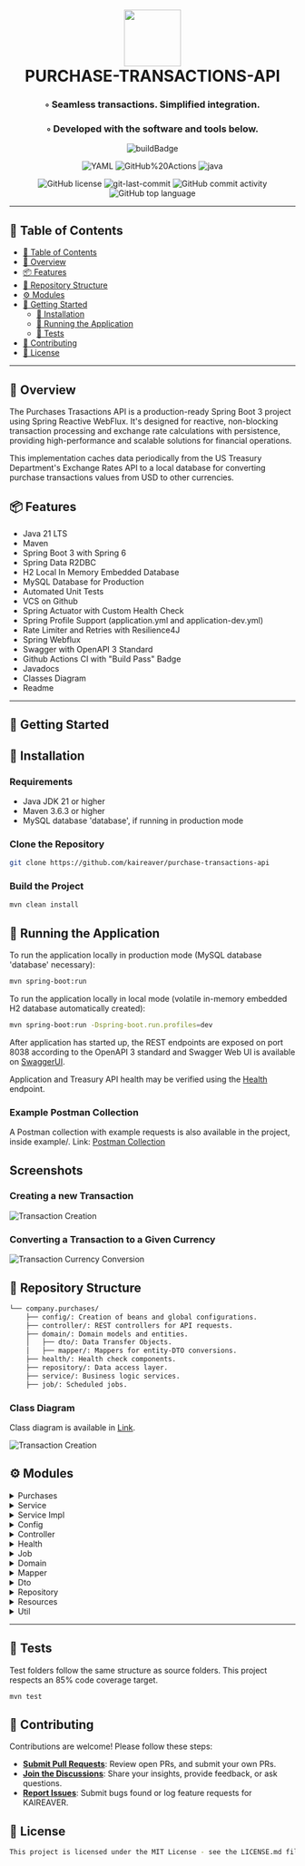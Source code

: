 <div align="center">
<h1 align="center">
<img src="https://raw.githubusercontent.com/PKief/vscode-material-icon-theme/ec559a9f6bfd399b82bb44393651661b08aaf7ba/icons/folder-markdown-open.svg" width="100" />
<br>PURCHASE-TRANSACTIONS-API</h1>
<h3>◦ Seamless transactions. Simplified integration.</h3>
<h3>◦ Developed with the software and tools below.</h3>
    
<img src="https://github.com/kaireaver/purchase-transactions-api/actions/workflows/maven.yml/badge.svg" alt="buildBadge" />
<p align="center">
<img src="https://img.shields.io/badge/YAML-CB171E.svg?style=flat-square&logo=YAML&logoColor=white" alt="YAML" />
<img src="https://img.shields.io/badge/GitHub%20Actions-2088FF.svg?style=flat-square&logo=GitHub-Actions&logoColor=white" alt="GitHub%20Actions" />
<img src="https://img.shields.io/badge/java-%23ED8B00.svg?style=flat-square&logo=openjdk&logoColor=white" alt="java" />
</p>
<img src="https://img.shields.io/github/license/kaireaver/purchase-transactions-api?style=flat-square&color=5D6D7E" alt="GitHub license" />
<img src="https://img.shields.io/github/last-commit/kaireaver/purchase-transactions-api?style=flat-square&color=5D6D7E" alt="git-last-commit" />
<img src="https://img.shields.io/github/commit-activity/m/kaireaver/purchase-transactions-api?style=flat-square&color=5D6D7E" alt="GitHub commit activity" />
<img src="https://img.shields.io/github/languages/top/kaireaver/purchase-transactions-api?style=flat-square&color=5D6D7E" alt="GitHub top language" />
</div>

---

## 📖 Table of Contents
- [📖 Table of Contents](#-table-of-contents)
- [📍 Overview](#-overview)
- [📦 Features](#-features)
- [📂 Repository Structure](#-repository-structure)
- [⚙️ Modules](#-modules)
- [🚀 Getting Started](#-getting-started)
    - [🔧 Installation](#-installation)
    - [🤖 Running the Application](#-running-the-application)
    - [🧪 Tests](#-tests)
- [🤝 Contributing](#-contributing)
- [📄 License](#-license)

---

## 📍 Overview

The Purchases Trasactions API  is a production-ready Spring Boot 3 project using Spring Reactive WebFlux.
It's designed for reactive, non-blocking transaction processing and exchange rate calculations with persistence, 
providing high-performance and scalable solutions for financial operations.

This implementation caches data periodically from the US Treasury Department's Exchange Rates API to a local database
for converting purchase transactions values from USD to other currencies.

## 📦 Features

- Java 21 LTS
- Maven
- Spring Boot 3 with Spring 6
- Spring Data R2DBC
- H2 Local In Memory Embedded Database
- MySQL Database for Production
- Automated Unit Tests
- VCS on Github
- Spring Actuator with Custom Health Check 
- Spring Profile Support (application.yml and application-dev.yml)
- Rate Limiter and Retries with Resilience4J
- Spring Webflux
- Swagger with OpenAPI 3 Standard
- Github Actions CI with "Build Pass" Badge
- Javadocs
- Classes Diagram
- Readme
---
## 🚀 Getting Started

## 🔧 Installation

### Requirements

- Java JDK 21 or higher
- Maven 3.6.3 or higher
- MySQL database 'database', if running in production mode

### Clone the Repository

```bash
git clone https://github.com/kaireaver/purchase-transactions-api
```

### Build the Project
```bash
mvn clean install
```

## 🤖 Running the Application
To run the application locally in production mode (MySQL database 'database' necessary):
```bash
mvn spring-boot:run
```
To run the application locally in local mode (volatile in-memory embedded H2 database automatically created):
```bash
mvn spring-boot:run -Dspring-boot.run.profiles=dev
```

After application has started up, the REST endpoints are exposed on port 8038 according to the OpenAPI 3 standard and Swagger Web UI
is available on [SwaggerUI](http://localhost:8038/webjars/swagger-ui/index.html).

Application and Treasury API health may be verified using the [Health](http://localhost:8038/health) endpoint.

### Example Postman Collection

A Postman collection with example requests is also available in the project, inside example/. Link:
[Postman Collection](example/postman_collection.json)

## Screenshots
### Creating a new Transaction
<img src="example/example-screenshot-creation.png" alt="Transaction Creation" />

### Converting a Transaction to a Given Currency
<img src="example/example-screenshot-conversion.png" alt="Transaction Currency Conversion" />

## 📂 Repository Structure

```sh
└── company.purchases/
    ├── config/: Creation of beans and global configurations.
    ├── controller/: REST controllers for API requests.
    ├── domain/: Domain models and entities.
    │   ├── dto/: Data Transfer Objects.
    │   ├── mapper/: Mappers for entity-DTO conversions.
    ├── health/: Health check components.
    ├── repository/: Data access layer.
    ├── service/: Business logic services.
    ├── job/: Scheduled jobs.
```

### Class Diagram

Class diagram is available in [Link](purchases-class-diagram.png).

<img src="purchases-class-diagram.png" alt="Transaction Creation" />

## ⚙️ Modules

<details closed><summary>Purchases</summary>

| File                                                                                                                                                    | Summary                                                                                                                                                                                                                                                                                         |
| ---                                                                                                                                                     | ---                                                                                                                                                                                                                                                                                             |
| [PurchasesApplication.java](https://github.com/kaireaver/purchase-transactions-api/blob/main/src/main/java/company/purchases/PurchasesApplication.java) | The code represents the main class of a purchase transactions API. It is a Spring Boot application that enables scheduling and uses WebFlux for reactive web programming. The code also scans for configuration properties and starts the application using the SpringApplication.run() method. |

</details>

<details closed><summary>Service</summary>

| File                                                                                                                                                          | Summary                                                                                                                                                                                                                                                                                                                                                                                                     |
| ---                                                                                                                                                           | ---                                                                                                                                                                                                                                                                                                                                                                                                         |
| [ExchangeRateService.java](https://github.com/kaireaver/purchase-transactions-api/blob/main/src/main/java/company/purchases/service/ExchangeRateService.java) | The code represents an interface called ExchangeRateService in the company.purchases.service package. It has a single method called updateExchangeRates() that is responsible for updating exchange rates.                                                                                                                                                                                                  |
| [TransactionService.java](https://github.com/kaireaver/purchase-transactions-api/blob/main/src/main/java/company/purchases/service/TransactionService.java)   | The code defines an interface called TransactionService, which specifies the core functionalities for managing purchase transactions. These functionalities include retrieving a transaction with a converted amount, retrieving a transaction by its ID, saving a transaction, and finding all transactions. The interface uses reactive programming with Mono and Flux to handle asynchronous operations. |

</details>

<details closed><summary>Service Impl</summary>

| File                                                                                                                                                                               | Summary                                                                                                                                                                                                                                                                                                                                                                                                                                                                                                                                                                                                                                                                                                                                                                                                                                                                                                                                                                                                                                                                                                                                                                                                                                                                                                                                                             |
| ---                                                                                                                                                                                | ---                                                                                                                                                                                                                                                                                                                                                                                                                                                                                                                                                                                                                                                                                                                                                                                                                                                                                                                                                                                                                                                                                                                                                                                                                                                                                                                                                                 |
| [TransactionServiceImpl.java](https://github.com/kaireaver/purchase-transactions-api/blob/main/src/main/java/company/purchases/service/impl/TransactionServiceImpl.java)           | The code is an implementation of the TransactionService interface. It provides methods for retrieving, saving, and converting transactions. The getTransactionWithConvertedAmount method retrieves a transaction by ID and converts its amount to a specified target currency based on exchange rates. The getTransactionById method retrieves a transaction by ID. The save method saves a new transaction and rounds its amount. The findAll method fetches all transactions. The code also includes logging for debugging and error handling.                                                                                                                                                                                                                                                                                                                                                                                                                                                                                                                                                                                                                                                                                                                                                                                                                    |
| [ExchangeRateServiceImpl.java](https://github.com/kaireaver/purchase-transactions-api/blob/main/src/main/java/company/purchases/service/impl/ExchangeRateServiceImpl.java)         | The code is an implementation of the ExchangeRateService interface. It provides a method called "updateExchangeRates" which retrieves the latest exchange rates from an API, saves them to a repository, and handles any errors that occur during the process. The method uses resilience4j libraries to handle circuit breaking, rate limiting, and retrying. The exchange rates are retrieved using a WebClient and are processed asynchronously using reactive programming with Reactor. The method logs the progress and status of the update process.                                                                                                                                                                                                                                                                                                                                                                                                                                                                                                                                                                                                                                                                                                                                                                                                          |
| [ExchangeRateServiceImplTest.java](https://github.com/kaireaver/purchase-transactions-api/blob/main/src/test/java/company/purchases/service/impl/ExchangeRateServiceImplTest.java) | The code is a test class `ExchangeRateServiceImplTest` that contains several test methods for the `ExchangeRateServiceImpl` class. The first test method `retrieveLatestRecordDateAndStartFromNextDayTest` verifies that the `updateExchangeRates` method retrieves the latest record date from the `ExchangeRateRepository` and starts from the next day if records exist.The second test method `startFromTenYearsAgoIfNoRecordsExistTest` verifies that if no records exist, the `updateExchangeRates` method starts from 10 years ago.The third test method `retrieveExchangeRatesFromApiUsingWebClientTest` verifies that the `updateExchangeRates` method retrieves exchange rates from the API using `WebClient`.The fourth test method `test_exchangeRateRepositoryReturnsEmptyMonoTest` verifies that if the `ExchangeRateRepository` returns an empty `Mono`, the `updateExchangeRates` method still executes without errors.The fifth test method `webClientReturnsEmptyMonoTest` verifies that if the `WebClient` returns an empty `Mono`, the `updateExchangeRates` method still executes without errors.The sixth test method `webClientReturnsExchangeRateResponseWithEmptyDataListTest` verifies that if the `WebClient` returns an `ExchangeRateResponse` with an empty data list, the `updateExchangeRates` method still executes without errors. |
| [TransactionServiceImplTest.java](https://github.com/kaireaver/purchase-transactions-api/blob/main/src/test/java/company/purchases/service/impl/TransactionServiceImplTest.java)   | The code includes a test class named TransactionServiceImplTest, which contains several test methods. These test methods validate the functionalities of a TransactionServiceImpl class, which implements a service for handling transactions. The test methods cover different scenarios, such as retrieving a transaction with a converted amount, retrieving a transaction by its ID, saving a transaction, rounding the amount of a transaction, and retrieving all transactions from a repository. The test methods use mocking with the help of Mockito to simulate interactions with the repository and mapper dependencies of the TransactionServiceImpl. They also use StepVerifier to verify the correctness of the results.                                                                                                                                                                                                                                                                                                                                                                                                                                                                                                                                                                                                                              |

</details>

<details closed><summary>Config</summary>

| File                                                                                                                                                                                 | Summary                                                                                                                                                                                                                                                                                                                                                                                                                                                                           |
| ---                                                                                                                                                                                  | ---                                                                                                                                                                                                                                                                                                                                                                                                                                                                               |
| [ModelMapperConfig.java](https://github.com/kaireaver/purchase-transactions-api/blob/main/src/main/java/company/purchases/config/ModelMapperConfig.java)                             | The code in the file `ModelMapperConfig.java` is a configuration class that sets up a `ModelMapper` bean for mapping objects in the `company.purchases` package. The `ModelMapper` bean is created and returned by the `modelMapper()` method, which is annotated with `@Bean`. This class is utilized within the main Java source directory of a project named `purchase-transactions-api`.                                                                                      |
| [RateLimiterConfiguration.java](https://github.com/kaireaver/purchase-transactions-api/blob/main/src/main/java/company/purchases/config/RateLimiterConfiguration.java)               | The code provides the configuration for a rate limiter in a Java application. It imports the necessary dependencies from the Resilience4j library and creates a Spring bean for the RateLimiter class. The RateLimiterConfig object is configured to limit the number of requests to 10 within a period of 1 second, with a timeout duration of 500 milliseconds. The RateLimiterRegistry is used to create and retrieve the rate limiter instance, which is named "rateLimiter". |
| [ExchangeRateWebClientConfig.java](https://github.com/kaireaver/purchase-transactions-api/blob/main/src/main/java/company/purchases/config/ExchangeRateWebClientConfig.java)         | The code defines a configuration class "ExchangeRateWebClientConfig" that creates a WebClient bean. This WebClient is used for making HTTP requests to an API. The configuration sets a buffer size and base URL for the WebClient to use.                                                                                                                                                                                                                                        |
| [ModelMapperConfigTest.java](https://github.com/kaireaver/purchase-transactions-api/blob/main/src/test/java/company/purchases/config/ModelMapperConfigTest.java)                     | The code is a test file for the ModelMapperConfig class in the company.purchases.config package. It checks that the modelMapper() method in the ModelMapperConfig class returns a non-null ModelMapper object.                                                                                                                                                                                                                                                                    |
| [ExchangeRateWebClientConfigTest.java](https://github.com/kaireaver/purchase-transactions-api/blob/main/src/test/java/company/purchases/config/ExchangeRateWebClientConfigTest.java) | The code is a test case for the class `ExchangeRateWebClientConfig` in the `company.purchases.config` package. It sets up the test environment by initializing the required dependencies using MockitoAnnotations. The `webClientBeanShouldNotBeNull` test ensures that the `webClient` bean returned by the `config.webClient()` method is not null.                                                                                                                             |

</details>

<details closed><summary>Controller</summary>

| File                                                                                                                                                                         | Summary                                                                                                                                                                                                                                                                                                                                                                                                                                                                                                                                                                                                                                                                                                                                                                                                                    |
| ---                                                                                                                                                                          |----------------------------------------------------------------------------------------------------------------------------------------------------------------------------------------------------------------------------------------------------------------------------------------------------------------------------------------------------------------------------------------------------------------------------------------------------------------------------------------------------------------------------------------------------------------------------------------------------------------------------------------------------------------------------------------------------------------------------------------------------------------------------------------------------------------------------|
| [TransactionController.java](https://github.com/kaireaver/purchase-transactions-api/blob/main/src/main/java/company/purchases/controller/TransactionController.java)         | The code above represents a TransactionController in a purchases application. It is responsible for handling HTTP requests related to transactions. The functionalities provided by this code include:-Creating a new transaction in the database by using a POST request to the `/transactions` endpoint.-Getting all transactions from the database by using a GET request to the `/transactions` endpoint.-Getting a specific transaction by its ID and currency by using a GET request to the `/transactions/{id}` or `/transactions/{id}/convert?currency=` endpoints. These functionalities are implemented using reactive programming with Mono and Flux from the Reactor library. The code also includes error handling and logging mechanisms. It utilizes Resilience4j's RateLimiter for rate limiting purposes. |
| [TransactionControllerTest.java](https://github.com/kaireaver/purchase-transactions-api/blob/main/src/test/java/company/purchases/controller/TransactionControllerTest.java) | The code represents a unit test suite for the TransactionController class in a purchase transactions API.-The first test, "testGetAllTransactionsSuccessTest," validates that the "getTransactions" method returns all transactions from the database.-The second test, "testGetTransactionByIdAndCurrencySuccessTest," verifies that the "getTransactionByIdAndCurrency" method retrieves a transaction by its ID and currency, or just by its ID if no currency is provided. The tests use Mockito to mock dependencies such as TransactionService and RateLimiter. The ModelMapper class is used for object mapping, and the StepVerifier class allows for easy verification of reactive streams.                                                                                                                       |

</details>

<details closed><summary>Health</summary>

| File                                                                                                                                                                           | Summary                                                                                                                                                                                                                                                                                                                                                                                                                                                                                                                                                              |
| ---                                                                                                                                                                            |----------------------------------------------------------------------------------------------------------------------------------------------------------------------------------------------------------------------------------------------------------------------------------------------------------------------------------------------------------------------------------------------------------------------------------------------------------------------------------------------------------------------------------------------------------------------|
| [ExchangeRateClientHealth.java](https://github.com/kaireaver/purchase-transactions-api/blob/main/src/main/java/company/purchases/health/ExchangeRateClientHealth.java)         | The code above is the implementation of a health check for an Exchange Rate Client in a purchases application. It utilizes the Spring Boot Actuator framework to create a ReactiveHealthIndicator. The ExchangeRateClientHealth class makes a GET request to a specific API endpoint and checks the response status. If the status is OK (200), it returns an "up" status indicating the client is healthy. Otherwise, it returns a "down" status with additional details about the response status. The health check is performed asynchronously using a WebClient. |
| [ExchangeRateClientHealthTest.java](https://github.com/kaireaver/purchase-transactions-api/blob/main/src/test/java/company/purchases/health/ExchangeRateClientHealthTest.java) | Corresponding test class for the ExchangeRateHealthIndicator.                                                                                                                                                                                                                                                                                                                                                                                                                                                                                                        |

</details>

<details closed><summary>Job</summary>

| File                                                                                                                                                      | Summary                                                                                                                                                                                                                                                                                                                                                                                                                                                                                                                                                                                                                                                                                                                                                                                                                                                                                                                     |
| ---                                                                                                                                                       |-----------------------------------------------------------------------------------------------------------------------------------------------------------------------------------------------------------------------------------------------------------------------------------------------------------------------------------------------------------------------------------------------------------------------------------------------------------------------------------------------------------------------------------------------------------------------------------------------------------------------------------------------------------------------------------------------------------------------------------------------------------------------------------------------------------------------------------------------------------------------------------------------------------------------------|
| [ExchangeRateJob.java](https://github.com/kaireaver/purchase-transactions-api/blob/main/src/main/java/company/purchases/job/ExchangeRateJob.java)         | The code represents a scheduled job that updates the exchange rates table. The job is triggered at a fixed rate (on startup and on the first of every month) and calls the "updateExchangeRates()" method in the ExchangeRateService class to perform the actual update. Logging is used to track the start and completion of the job.                                                                                                                                                                                                                                                                                                                                                                                                                                                                                                                                                                                      |
| [ExchangeRateJobTest.java](https://github.com/kaireaver/purchase-transactions-api/blob/main/src/test/java/company/purchases/job/ExchangeRateJobTest.java) | The code is a test suite for the ExchangeRateJob class. It tests the functionality of the updateRates method in three scenarios:1. updateRatesCallsUpdateExchangeRatesTest: This test verifies that when the updateRates method is called, it invokes the updateExchangeRates method of an ExchangeRateService object.2. updateRatesExecutedEvery5SecondsTest: This test ensures that the updateRates method is executed every 5 seconds by using a ScheduledExecutorService. It waits for 5 seconds and then checks that the updateExchangeRates method has been called at least 5 times.3. exchangeRateJobAnnotatedWithComponentTest: This test confirms that the ExchangeRateJob class is annotated with @Component.4. updateRatesThrowsNullPointerExceptionWhenExchangeRateServiceIsNullTest: This test validates that if the ExchangeRateService object is null, the updateRates method throws a NullPointerException. |

</details>

<details closed><summary>Domain</summary>

| File                                                                                                                                                                   | Summary                                                                                                                                                                                                                                                                                                                                                                                                                                                                                                                                                                                                                                                                                                                                                                                                                                                                                                                                                                                                                                                                           |
| ---                                                                                                                                                                    | ---                                                                                                                                                                                                                                                                                                                                                                                                                                                                                                                                                                                                                                                                                                                                                                                                                                                                                                                                                                                                                                                                               |
| [ExchangeRate.java](https://github.com/kaireaver/purchase-transactions-api/blob/main/src/main/java/company/purchases/domain/ExchangeRate.java)                         | The code defines the ExchangeRate class in the purchases.domain package. It represents an exchange rate for a specific currency on a specific date. The class has attributes such as id, currency, rate, and recordDate, which are annotated to map to the corresponding columns in the "exchange_rates" table. The class also includes annotations for validation and Lombok annotations for generating getter/setter methods.                                                                                                                                                                                                                                                                                                                                                                                                                                                                                                                                                                                                                                                   |
| [ExchangeRateResponse.java](https://github.com/kaireaver/purchase-transactions-api/blob/main/src/main/java/company/purchases/domain/ExchangeRateResponse.java)         | The code is a Java class called "ExchangeRateResponse" that represents a response object for exchange rate data. It uses Lombok annotations to generate getter and setter methods as well as a data encapsulation class. The class contains a List of "ExchangeRate" objects, which represents a collection of exchange rate data.                                                                                                                                                                                                                                                                                                                                                                                                                                                                                                                                                                                                                                                                                                                                                |
| [Transaction.java](https://github.com/kaireaver/purchase-transactions-api/blob/main/src/main/java/company/purchases/domain/Transaction.java)                           | The code defines a Java class called Transaction in the package company.purchases.domain. It represents a purchase transaction with properties such as id, description, amount, and record date. The class is annotated with Lombok annotations for automatic generation of getter, setter, and constructors. It also uses Spring Data annotations for defining table and column mappings.                                                                                                                                                                                                                                                                                                                                                                                                                                                                                                                                                                                                                                                                                        |
| [ExchangeRateResponseTest.java](https://github.com/kaireaver/purchase-transactions-api/blob/main/src/test/java/company/purchases/domain/ExchangeRateResponseTest.java) | The code defines a test class for the ExchangeRateResponse class in the company.purchases.domain package. It contains several test methods that verify various functionalities of the ExchangeRateResponse class, such as creating an instance with a list of ExchangeRate objects, accessing and modifying the'data' field, serializing and deserializing the object using JSON, and creating instances with different variations of the'data' field (empty list, null, and list with null values). The test methods use JUnit assertions to validate the expected behavior of the ExchangeRateResponse class.                                                                                                                                                                                                                                                                                                                                                                                                                                                                   |
| [ExchangeRateTest.java](https://github.com/kaireaver/purchase-transactions-api/blob/main/src/test/java/company/purchases/domain/ExchangeRateTest.java)                 | This code defines a unit test class called "ExchangeRateTest" that tests the functionality of the "ExchangeRate" class in the "company.purchases.domain" package. The tests include creating an ExchangeRate object with valid input parameters, updating the ExchangeRate object, converting the ExchangeRate object to JSON format, and verifying that the ExchangeRate object cannot be created with null values.                                                                                                                                                                                                                                                                                                                                                                                                                                                                                                                                                                                                                                                              |
| [TransactionTest.java](https://github.com/kaireaver/purchase-transactions-api/blob/main/src/test/java/company/purchases/domain/TransactionTest.java)                   | This code contains a JUnit test class called TransactionTest. It tests the functionality of the Transaction class in the company.purchases.domain package. The first test, createTransactionWithValidInputValuesTest, checks if a Transaction object can be successfully created with valid input values. It asserts that the object is not null and that the values of its properties match the expected values.The second test, updateTransactionWithValidInputValuesTest, verifies that a Transaction object can be updated with valid input values. It asserts that the updated object's properties match the expected values.The third test, compareTransactionWithSameValuesTest, checks if a Transaction object can be successfully compared to another Transaction object with the same values. It asserts that the properties of both objects match.The fourth test, compareTransactionWithDifferentValuesTest, ensures that a Transaction object cannot be compared to another Transaction object with different values. It asserts that the two objects are not equal. |

</details>

<details closed><summary>Mapper</summary>

| File                                                                                                                                                                    | Summary                                                                                                                                                                                                                                                                                                                                                                                                                                                                                                           |
| ---                                                                                                                                                                     | ---                                                                                                                                                                                                                                                                                                                                                                                                                                                                                                               |
| [TransactionMapper.java](https://github.com/kaireaver/purchase-transactions-api/blob/main/src/main/java/company/purchases/domain/mapper/TransactionMapper.java)         | The code is a Java class called TransactionMapper, located in the directory src/main/java/company/purchases/domain/mapper. It is responsible for mapping between InputTransactionDTO and Transaction objects, as well as between Transaction and OutputTransactionDTO objects. It uses the ModelMapper library for the mapping operations. The class is annotated with Lombok's @RequiredArgsConstructor and Spring's @Component annotations.                                                                     |
| [TransactionMapperTest.java](https://github.com/kaireaver/purchase-transactions-api/blob/main/src/test/java/company/purchases/domain/mapper/TransactionMapperTest.java) | The code above is a JUnit test class for the TransactionMapper class. It tests the "convertToEntity" method, which converts an InputTransactionDTO object into a Transaction object. The test creates an instance of the InputTransactionDTO class, sets its properties, and then calls the convertToEntity method on a TransactionMapper object. It then asserts that the result is not null and that the properties of the converted Transaction object match the properties of the InputTransactionDTO object. |

</details>

<details closed><summary>Dto</summary>

| File                                                                                                                                                                       | Summary                                                                                                                                                                                                                                                                                                                                                                                                                                                                                                                                                                                                                                                                                |
| ---                                                                                                                                                                        | ---                                                                                                                                                                                                                                                                                                                                                                                                                                                                                                                                                                                                                                                                                    |
| [InputTransactionDTO.java](https://github.com/kaireaver/purchase-transactions-api/blob/main/src/main/java/company/purchases/domain/dto/InputTransactionDTO.java)           | The code is a Java class named InputTransactionDTO that belongs to the domain.dto package in the company.purchases.domain package. It represents a data transfer object for input transactions and includes the following fields:-description: a string field limited to a maximum length of 50 characters.-amount: a decimal field that must have a positive value.-recordDate: a LocalDate field representing the date of the transaction.                                                                                                                                                                                                                                           |
| [OutputTransactionDTO.java](https://github.com/kaireaver/purchase-transactions-api/blob/main/src/main/java/company/purchases/domain/dto/OutputTransactionDTO.java)         | The code defines a Java class called OutputTransactionDTO in the package company.purchases.domain.dto. It includes several data fields such as id, description, amount, and recordDate, along with their respective data types. The class also includes annotations for validation and lombok's @Data annotation for automatic generation of getters, setters, equals, and hashCode methods.                                                                                                                                                                                                                                                                                           |
| [OutputTransactionDTOTest.java](https://github.com/kaireaver/purchase-transactions-api/blob/main/src/test/java/company/purchases/domain/dto/OutputTransactionDTOTest.java) | The code is a test class called "OutputTransactionDTOTest" that tests the functionalities of the "OutputTransactionDTO" class in the "company.purchases.domain.dto" package. It contains several test methods that validate the instantiation of the "OutputTransactionDTO" object with valid input values, the correctness of getter methods for all attributes, the ability of setter methods to update attribute values correctly, and the ability to set the "description" attribute to an empty string or a string with 50 characters, as well as setting the "amount" attribute to zero. The tests use JUnit assertions to compare expected attribute values with actual values. |
| [InputTransactionDTOTest.java](https://github.com/kaireaver/purchase-transactions-api/blob/main/src/test/java/company/purchases/domain/dto/InputTransactionDTOTest.java)   | The code above is a test class for the InputTransactionDTO class in the company.purchases.domain.dto package. It tests the creation of an instance of InputTransactionDTO with valid values for all fields and validates that the description, amount, and record date are not null. It also tests the setting of the description field to a string with a length of 50 characters or less, the amount field to a positive BigDecimal value, the description field to an empty string, the description field to a string with a length greater than 50 characters, and the amount field to a BigDecimal value of zero.                                                                 |

</details>

<details closed><summary>Repository</summary>

| File                                                                                                                                                                   | Summary                                                                                                                                                                                                                                                                                                                                                                                                                                                                                                                                                                                                                                             |
| ---                                                                                                                                                                    |-----------------------------------------------------------------------------------------------------------------------------------------------------------------------------------------------------------------------------------------------------------------------------------------------------------------------------------------------------------------------------------------------------------------------------------------------------------------------------------------------------------------------------------------------------------------------------------------------------------------------------------------------------|
| [TransactionRepository.java](https://github.com/kaireaver/purchase-transactions-api/blob/main/src/main/java/company/purchases/repository/TransactionRepository.java)   | The code represents a Java interface named "TransactionRepository" in the "company.purchases.repository" package. It extends the "ReactiveCrudRepository" interface, which provides basic CRUD (Create, Read, Update, Delete) operations. The repository is responsible for managing "Transaction" entities and is annotated with "@Repository" to indicate that it is a Spring component. The "Transaction" entity is identified by a "Long" ID.                                                                                                                                                                                                   |
| [ExchangeRateRepository.java](https://github.com/kaireaver/purchase-transactions-api/blob/main/src/main/java/company/purchases/repository/ExchangeRateRepository.java) | The code provided defines a Java interface called ExchangeRateRepository, which is a repository for managing ExchangeRate objects. It extends the ReactiveCrudRepository interface, which provides generic CRUD operations for reactive data access. The repository also includes two custom query methods: findLatestRecordDate, which retrieves the latest record date from the exchange_rates table, and findByCurrencyAndRecordDateMinusSixMonths, which retrieves the most recent exchange rate for a given currency within the last six months. Both methods return Mono objects, indicating that the results will be emitted asynchronously. |
![Build Badge](https://github.com/kaireaver/purchase-transactions-api/actions/workflows/maven.yml/badge.svg)

When H2 database is not closed correctly, the ID sequence might jump many entries on next object creation, due to an identity cache of up to 32 entries being cached. This jump is to avoid potential collisions.

</details>

<details closed><summary>Resources</summary>

| File                                                                                                         | Summary                                                                                                                                                                                                                                                                                                                                                                                                   |
| ---                                                                                                          |-----------------------------------------------------------------------------------------------------------------------------------------------------------------------------------------------------------------------------------------------------------------------------------------------------------------------------------------------------------------------------------------------------------|
| [banner.txt](https://github.com/kaireaver/purchase-transactions-api/blob/main/src/main/resources/banner.txt) | The specific file "src/main/resources/banner.txt" contains ASCII art representing the project's banner.                                                                                                                                                                                                                                                                                                   |
| [schema.sql](https://github.com/kaireaver/purchase-transactions-api/blob/main/src/main/resources/schema.sql) | The code creates two database tables: "exchange_rates" and "transactions"". These tables store information related to exchange rates and purchase transactions respectively. The tables have various columns to store specific information such as dates, currency, description and amounts. This code is typically used in the backend of a purchase transactions API to manage and store relevant data. |

</details>

<details closed><summary>Util</summary>

| File                                                                                                                      | Summary                                                                                                           |
|---------------------------------------------------------------------------------------------------------------------------|-------------------------------------------------------------------------------------------------------------------|
| [ErrorConstants.java](https://github.com/kaireaver/purchase-transactions-api/blob/main/src/main/resources/banner.txt) | The code represents the error constants available to the application for logging and exception handling purposes. |

</details>

---
## 🧪 Tests
Test folders follow the same structure as source folders. This project respects an 85% code coverage target.
```bash
mvn test
```

## 🤝 Contributing
Contributions are welcome! Please follow these steps:

- **[Submit Pull Requests](https://github.com/kaireaver/purchase-transactions-api/blob/main/CONTRIBUTING.md)**: Review open PRs, and submit your own PRs.
- **[Join the Discussions](https://github.com/kaireaver/purchase-transactions-api/discussions)**: Share your insights, provide feedback, or ask questions.
- **[Report Issues](https://github.com/kaireaver/purchase-transactions-api/issues)**: Submit bugs found or log feature requests for KAIREAVER.

## 📄 License
```bash
This project is licensed under the MIT License - see the LICENSE.md file for details.
```
